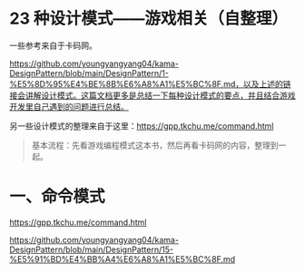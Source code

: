 # 23 种设计模式——游戏相关（自整理）

一些参考来自于卡码网。

https://github.com/youngyangyang04/kama-DesignPattern/blob/main/DesignPattern/1-%E5%8D%95%E4%BE%8B%E6%A8%A1%E5%BC%8F.md，以及上述的链接会讲解设计模式。这篇文档更多是总结一下每种设计模式的要点，并且结合游戏开发里自己遇到的问题进行总结。

另一些设计模式的整理来自于这里：https://gpp.tkchu.me/command.html

> 基本流程：先看游戏编程模式这本书，然后再看卡码网的内容，整理到一起。

# 一、命令模式

https://gpp.tkchu.me/command.html

https://github.com/youngyangyang04/kama-DesignPattern/blob/main/DesignPattern/15-%E5%91%BD%E4%BB%A4%E6%A8%A1%E5%BC%8F.md

